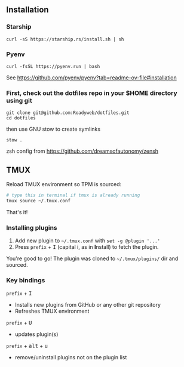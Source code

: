 ## Installation

### Starship

```
curl -sS https://starship.rs/install.sh | sh
```

### Pyenv
```
curl -fsSL https://pyenv.run | bash
```
See https://github.com/pyenv/pyenv?tab=readme-ov-file#installation

### First, check out the dotfiles repo in your $HOME directory using git

```
git clone git@github.com:Roadyweb/dotfiles.git
cd dotfiles
```

then use GNU stow to create symlinks

```
stow .
```

zsh config from https://github.com/dreamsofautonomy/zensh

## TMUX

Reload TMUX environment so TPM is sourced:

```bash
# type this in terminal if tmux is already running
tmux source ~/.tmux.conf
```

That's it!

### Installing plugins

1. Add new plugin to `~/.tmux.conf` with `set -g @plugin '...'`
2. Press `prefix` + <kbd>I</kbd> (capital i, as in **I**nstall) to fetch the plugin.

You're good to go! The plugin was cloned to `~/.tmux/plugins/` dir and sourced.


### Key bindings

`prefix` + <kbd>I</kbd>
- Installs new plugins from GitHub or any other git repository
- Refreshes TMUX environment

`prefix` + <kbd>U</kbd>
- updates plugin(s)

`prefix` + <kbd>alt</kbd> + <kbd>u</kbd>
- remove/uninstall plugins not on the plugin list

